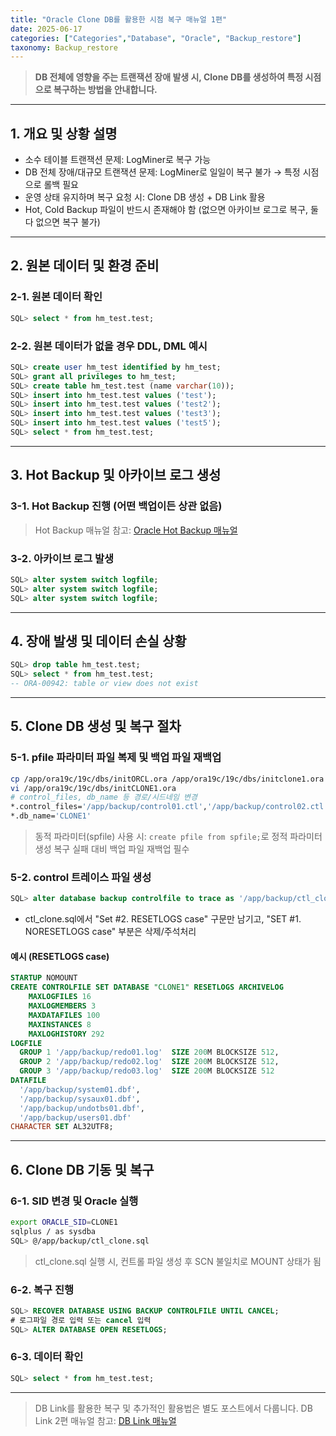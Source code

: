 ```yaml
---
title: "Oracle Clone DB를 활용한 시점 복구 매뉴얼 1편"
date: 2025-06-17
categories: ["Categories","Database", "Oracle", "Backup_restore"]
taxonomy: Backup_restore
---
```


> **DB 전체에 영향을 주는 트랜잭션 장애 발생 시, Clone DB를 생성하여 특정 시점으로 복구하는 방법을 안내합니다.**

---

## 1. 개요 및 상황 설명

- 소수 테이블 트랜잭션 문제: LogMiner로 복구 가능
- DB 전체 장애/대규모 트랜잭션 문제: LogMiner로 일일이 복구 불가 → 특정 시점으로 롤백 필요
- 운영 상태 유지하며 복구 요청 시: Clone DB 생성 + DB Link 활용
- Hot, Cold Backup 파일이 반드시 존재해야 함 (없으면 아카이브 로그로 복구, 둘 다 없으면 복구 불가)

---

## 2. 원본 데이터 및 환경 준비

### 2-1. 원본 데이터 확인
```sql
SQL> select * from hm_test.test;
```

### 2-2. 원본 데이터가 없을 경우 DDL, DML 예시
```sql
SQL> create user hm_test identified by hm_test;
SQL> grant all privileges to hm_test;
SQL> create table hm_test.test (name varchar(10));
SQL> insert into hm_test.test values ('test');
SQL> insert into hm_test.test values ('test2');
SQL> insert into hm_test.test values ('test3');
SQL> insert into hm_test.test values ('test5');
SQL> select * from hm_test.test;
```

---

## 3. Hot Backup 및 아카이브 로그 생성

### 3-1. Hot Backup 진행 (어떤 백업이든 상관 없음)
> Hot Backup 매뉴얼 참고: [Oracle Hot Backup 매뉴얼](/categories/database/oracle/backup_restore/Database-Oracle-HotBackup/)

### 3-2. 아카이브 로그 발생
```sql
SQL> alter system switch logfile;
SQL> alter system switch logfile;
SQL> alter system switch logfile;
```

---

## 4. 장애 발생 및 데이터 손실 상황

```sql
SQL> drop table hm_test.test;
SQL> select * from hm_test.test;
-- ORA-00942: table or view does not exist
```

---

## 5. Clone DB 생성 및 복구 절차

### 5-1. pfile 파라미터 파일 복제 및 백업 파일 재백업
```bash
cp /app/ora19c/19c/dbs/initORCL.ora /app/ora19c/19c/dbs/initclone1.ora
vi /app/ora19c/19c/dbs/initCLONE1.ora
# control_files, db_name 등 경로/시드네임 변경
*.control_files='/app/backup/control01.ctl','/app/backup/control02.ctl'
*.db_name='CLONE1'
```
> 동적 파라미터(spfile) 사용 시: `create pfile from spfile;`로 정적 파라미터 생성
> 복구 실패 대비 백업 파일 재백업 필수

### 5-2. control 트레이스 파일 생성
```sql
SQL> alter database backup controlfile to trace as '/app/backup/ctl_clone.sql';
```

- ctl_clone.sql에서 "Set #2. RESETLOGS case" 구문만 남기고, "SET #1. NORESETLOGS case" 부분은 삭제/주석처리

#### 예시 (RESETLOGS case)
```sql
STARTUP NOMOUNT
CREATE CONTROLFILE SET DATABASE "CLONE1" RESETLOGS ARCHIVELOG
    MAXLOGFILES 16
    MAXLOGMEMBERS 3
    MAXDATAFILES 100
    MAXINSTANCES 8
    MAXLOGHISTORY 292
LOGFILE
  GROUP 1 '/app/backup/redo01.log'  SIZE 200M BLOCKSIZE 512,
  GROUP 2 '/app/backup/redo02.log'  SIZE 200M BLOCKSIZE 512,
  GROUP 3 '/app/backup/redo03.log'  SIZE 200M BLOCKSIZE 512
DATAFILE
  '/app/backup/system01.dbf',
  '/app/backup/sysaux01.dbf',
  '/app/backup/undotbs01.dbf',
  '/app/backup/users01.dbf'
CHARACTER SET AL32UTF8;
```

---

## 6. Clone DB 기동 및 복구

### 6-1. SID 변경 및 Oracle 실행
```bash
export ORACLE_SID=CLONE1
sqlplus / as sysdba
SQL> @/app/backup/ctl_clone.sql
```
> ctl_clone.sql 실행 시, 컨트롤 파일 생성 후 SCN 불일치로 MOUNT 상태가 됨

### 6-2. 복구 진행
```sql
SQL> RECOVER DATABASE USING BACKUP CONTROLFILE UNTIL CANCEL;
# 로그파일 경로 입력 또는 cancel 입력
SQL> ALTER DATABASE OPEN RESETLOGS;
```

### 6-3. 데이터 확인
```sql
SQL> select * from hm_test.test;
```

---

> DB Link를 활용한 복구 및 추가적인 활용법은 별도 포스트에서 다룹니다. 
> DB Link 2편 매뉴얼 참고: [DB Link 매뉴얼](/categories/database/oracle/backup_restore/Database-Oracle-CloneDB-Recovery-2/)